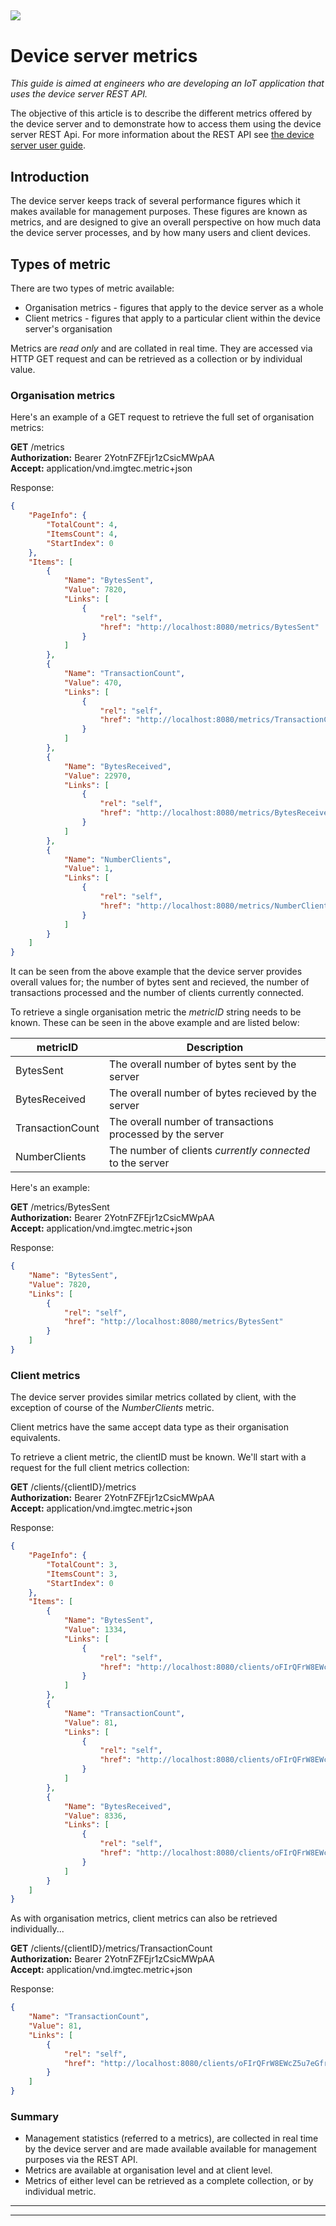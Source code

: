 
![](../img.png)  
---

# Device server metrics  

*This guide is aimed at engineers who are developing an IoT application that uses the device server REST API.*  

The objective of this article is to describe the different metrics offered by the device server and to demonstrate how to access them using the device server REST Api. For more information about the REST API see [the device server user guide](userGuide.md).

## Introduction

The device server keeps track of several performance figures which it makes available for management purposes. These figures are known as metrics, and are designed to give an overall perspective on how much data the device server processes, and by how many users and client devices.  


## Types of metric

There are two types of metric available:  

* Organisation metrics - figures that apply to the device server as a whole  
* Client metrics - figures that apply to a particular client within the device server's organisation  

Metrics are *read only* and are collated in real time. They are accessed via HTTP GET request and can be retrieved as a collection or by individual value.  

### Organisation metrics

Here's an example of a GET request to retrieve the full set of organisation metrics:

**GET** /metrics  
**Authorization:** Bearer 2YotnFZFEjr1zCsicMWpAA  
**Accept:** application/vnd.imgtec.metric+json  

Response:  
```json
{
    "PageInfo": {
        "TotalCount": 4,
        "ItemsCount": 4,
        "StartIndex": 0
    },
    "Items": [
        {
            "Name": "BytesSent",
            "Value": 7820,
            "Links": [
                {
                    "rel": "self",
                    "href": "http://localhost:8080/metrics/BytesSent"
                }
            ]
        },
        {
            "Name": "TransactionCount",
            "Value": 470,
            "Links": [
                {
                    "rel": "self",
                    "href": "http://localhost:8080/metrics/TransactionCount"
                }
            ]
        },
        {
            "Name": "BytesReceived",
            "Value": 22970,
            "Links": [
                {
                    "rel": "self",
                    "href": "http://localhost:8080/metrics/BytesReceived"
                }
            ]
        },
        {
            "Name": "NumberClients",
            "Value": 1,
            "Links": [
                {
                    "rel": "self",
                    "href": "http://localhost:8080/metrics/NumberClients"
                }
            ]
        }
    ]
}
```

It can be seen from the above example that the device server provides overall values for; the number of bytes sent and recieved, the number of transactions processed and the number of clients currently connected.  

To retrieve a single organisation metric the *metricID* string needs to be known. These can be seen in the above example and are listed below:

| metricID | Description |  
|-----|-----|  
| BytesSent | The overall number of bytes sent by the server |  
| BytesReceived | The overall number of bytes recieved by the server |  
| TransactionCount | The overall number of transactions processed by the server |  
| NumberClients | The number of clients *currently connected* to the server |  

Here's an example:

**GET** /metrics/BytesSent  
**Authorization:** Bearer 2YotnFZFEjr1zCsicMWpAA  
**Accept:** application/vnd.imgtec.metric+json  

Response:

```json
{
    "Name": "BytesSent",
    "Value": 7820,
    "Links": [
        {
            "rel": "self",
            "href": "http://localhost:8080/metrics/BytesSent"
        }
    ]
}
```

### Client metrics

The device server provides similar metrics collated by client, with the exception of course of the *NumberClients* metric. 

Client metrics have the same accept data type as their organisation equivalents.

To retrieve a client metric, the clientID must be known. We'll start with a request for the full client metrics collection:


**GET** /clients/{clientID}/metrics  
**Authorization:** Bearer 2YotnFZFEjr1zCsicMWpAA  
**Accept:** application/vnd.imgtec.metric+json  

Response:  
```json
{
    "PageInfo": {
        "TotalCount": 3,
        "ItemsCount": 3,
        "StartIndex": 0
    },
    "Items": [
        {
            "Name": "BytesSent",
            "Value": 1334,
            "Links": [
                {
                    "rel": "self",
                    "href": "http://localhost:8080/clients/oFIrQFrW8EWcZ5u7eGfrkw/metrics/BytesSent"
                }
            ]
        },
        {
            "Name": "TransactionCount",
            "Value": 81,
            "Links": [
                {
                    "rel": "self",
                    "href": "http://localhost:8080/clients/oFIrQFrW8EWcZ5u7eGfrkw/metrics/TransactionCount"
                }
            ]
        },
        {
            "Name": "BytesReceived",
            "Value": 8336,
            "Links": [
                {
                    "rel": "self",
                    "href": "http://localhost:8080/clients/oFIrQFrW8EWcZ5u7eGfrkw/metrics/BytesReceived"
                }
            ]
        }
    ]
}
```

As with organisation metrics, client metrics can also be retrieved individually...

**GET** /clients/{clientID}/metrics/TransactionCount  
**Authorization:** Bearer 2YotnFZFEjr1zCsicMWpAA  
**Accept:** application/vnd.imgtec.metric+json  

Response:
```json
{
    "Name": "TransactionCount",
    "Value": 81,
    "Links": [
        {
            "rel": "self",
            "href": "http://localhost:8080/clients/oFIrQFrW8EWcZ5u7eGfrkw/metrics/TransactionCount"
        }
    ]
}
```

### Summary

* Management statistics (referred to a metrics), are collected in real time by the device server and are made available available for management purposes via the REST API.  
* Metrics are available at organisation level and at client level.  
* Metrics of either level can be retrieved as a complete collection, or by individual metric.  

----

----

